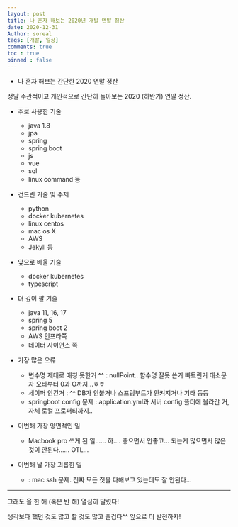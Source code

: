 ```yaml
---
layout: post
title: 나 혼자 해보는 2020년 개발 연말 정산 
date: 2020-12-31
Author: soreal
tags: [개발, 일상]
comments: true
toc : true
pinned : false
---
```



- 나 혼자 해보는 간단한 2020 연말 정산

정말 주관적이고 개인적으로 간단히 돌아보는 2020 (하반기) 연말 정산.

- 주로 사용한 기술
    - java 1.8
    - jpa
    - spring
    - spring boot
    - js
    - vue
    - sql
    - linux command 등

- 건드린 기술 및 주제
  - python
  - docker kubernetes
  - linux centos
  - mac os X
  - AWS
  - Jekyll 등

- 앞으로 배울 기술
  - docker kubernetes
  - typescript

- 더 깊이 팔 기술
  - java 11, 16, 17 
  - spring 5
  - spring boot 2
  - AWS 인프라쪽
  - 데이터 사이언스 쪽


- 가장 많은 오류 
  - 변수명 제대로 매칭 못한거 ^^ : nullPoint.. 함수명 잘못 쓴거 빠트린거 대소문자 오타부터 0과 O까지...ㅎㅎ
  - 세이퍼 안킨거 : ^^ DB가 안붙거나 스프링부트가 안켜지거나 기타 등등
  - springboot config 문제 : application.yml과 서버 config 폴더에 올라간 거, 자체 로컬 프로퍼티까지..


- 이번해 가장 양면적인 일
  - Macbook pro 쓰게 된 일...... 하.... 좋으면서 안좋고... 되는게 많으면서 많은 것이 안된다...... OTL...


- 이번해 날 가장 괴롭힌 일
  - : mac ssh 문제. 진짜 모든 짓을 다해보고 있는데도 잘 안된다...


* * *

그래도 올 한 해 (혹은 반 해) 열심히 달렸다!

생각보다 했던 것도 많고 할 것도 많고 즐겁다^^ 앞으로 더 발전하자!